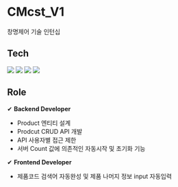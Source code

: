 # CMcst_V1
창명제어 기술 인턴십

## Tech
<img src="https://img.shields.io/badge/Spring-6DB33F?style=flat&logo=Spring&logoColor=white"/></a>
<img src="https://img.shields.io/badge/MySQL-4479A1?style=flat&logo=MySQL&logoColor=white"/></a>
<img src="https://img.shields.io/badge/Javascript-F7DF1E?style=flat&logo=Javascript&logoColor=white"/></a>
<img src="https://img.shields.io/badge/jQuery-0769AD?style=flat&logo=jQuery&logoColor=white"/>

## Role
✔ **Backend Developer**
- Product 엔티티 설계
- Prodcut CRUD API 개발
- API 사용자별 접근 제한
- 서버 Count 값에 의존적인 자동시작 및 초기화 기능

✔ **Frontend Developer**
- 제품코드 검색어 자동완성 및 제품 나머지 정보 input 자동입력

